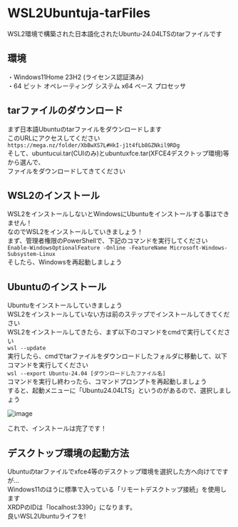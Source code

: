 # WSL2Ubuntuja-tarFiles
WSL2環境で構築された日本語化されたUbuntu-24.04LTSのtarファイルです  
## 環境
・Windows11Home 23H2 (ライセンス認証済み)  
・64 ビット オペレーティング システム x64 ベース プロセッサ  

## tarファイルのダウンロード  
まず日本語Ubuntuのtarファイルをダウンロードします  
このURLにアクセスしてください  
`` https://mega.nz/folder/XbBwXS7L#HkI-j1t4fLb8GZNkil9RDg ``  
そして、ubuntucui.tar(CUIのみ)とubuntuxfce.tar(XFCE4デスクトップ環境)等から選んで、  
ファイルをダウンロードしてきてください  

## WSL2のインストール  
WSL2をインストールしないとWindowsにUbuntuをインストールする事はできません！  
なのでWSL2をインストールしていきましょう！  
まず、管理者権限のPowerShellで、下記のコマンドを実行してください  
`` Enable-WindowsOptionalFeature -Online -FeatureName Microsoft-Windows-Subsystem-Linux ``   
そしたら、Windowsを再起動しましょう  
  
## Ubuntuのインストール
Ubuntuをインストールしていきましょう  
WSL2をインストールしていない方は前のステップでインストールしてきてください   
WSL2をインストールしてきたら、まず以下のコマンドをcmdで実行してください  
`` wsl --update ``   
実行したら、cmdでtarファイルをダウンロードしたフォルダに移動して、以下コマンドを実行してください  
`` wsl --export Ubuntu-24.04 [ダウンロードしたファイル名] ``  
コマンドを実行し終わったら、コマンドプロンプトを再起動しましょう  
すると、起動メニューに「Ubuntu24.04LTS」というのがあるので、選択しましょう  
  
![image](https://github.com/Kawaharu869/WSL2Ubuntuja-tarFiles/assets/116153360/8096f7db-5100-4802-a220-a9dc1828dafc)  

これで、インストールは完了です！  
## デスクトップ環境の起動方法
Ubuntuのtarファイルでxfce4等のデスクトップ環境を選択した方へ向けてですが...  
Windows11のほうに標準で入っている「リモートデスクトップ接続」を使用します  
XRDPのIDは「localhost:3390」になります。  
良いWSL2Ubuntuライフを!
